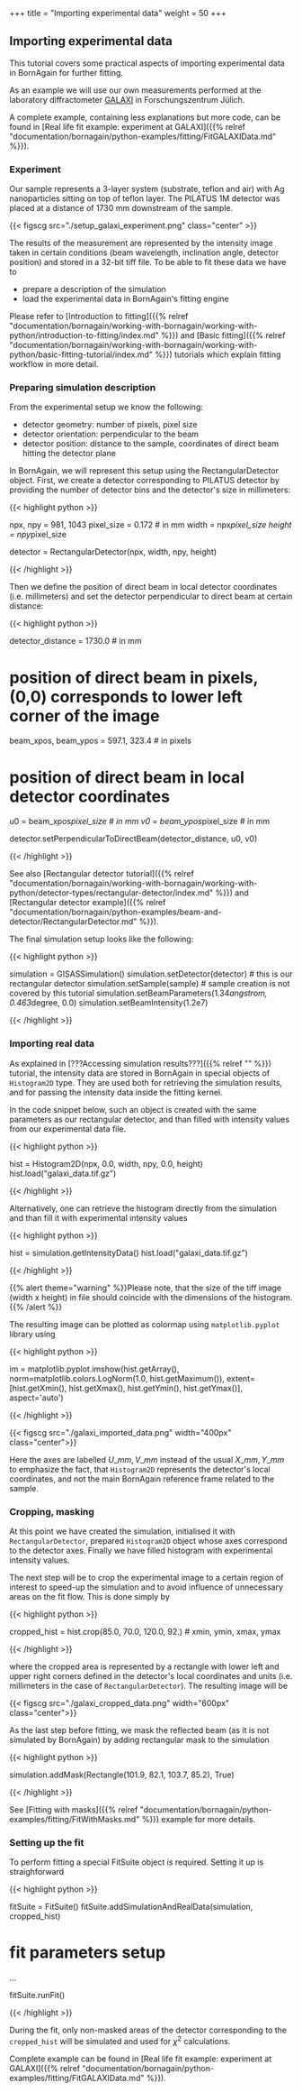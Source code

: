 +++
title = "Importing experimental data"
weight = 50
+++

## Importing experimental data

This tutorial covers some practical aspects of importing experimental data in BornAgain for further fitting.

As an example we will use our own measurements performed  at the laboratory diffractometer [GALAXI](http://www.fz-juelich.de/jcns/jcns-2//DE/Leistungen/GALAXI/_node.html) in Forschungszentrum Jülich.

A complete example, containing less explanations but more code, can be found in
[Real life fit example: experiment at GALAXI]({{% relref "documentation/bornagain/python-examples/fitting/FitGALAXIData.md" %}}).

### Experiment

Our sample represents a 3-layer system (substrate, teflon and air) 
with Ag nanoparticles sitting on top of teflon layer. 
The PILATUS 1M detector was placed at a distance of 1730 mm downstream of the sample.

{{< figscg src="./setup_galaxi_experiment.png" class="center" >}}

The results of the measurement are represented by the intensity image taken in certain conditions
(beam wavelength, inclination angle, detector position) and stored in a 32-bit tiff file. To be able to fit these data we have to

* prepare a description of the simulation
* load the experimental data in BornAgain's fitting engine

Please refer to [Introduction to fitting]({{% relref "documentation/bornagain/working-with-bornagain/working-with-python/introduction-to-fitting/index.md" %}})
and [Basic fitting]({{% relref "documentation/bornagain/working-with-bornagain/working-with-python/basic-fitting-tutorial/index.md" %}}) tutorials which explain fitting workflow in more detail.

### Preparing simulation description

From the experimental setup we know the following:

* detector geometry: number of pixels, pixel size
* detector orientation: perpendicular to the beam
* detector position: distance to the sample, coordinates of direct beam hitting the detector plane

In BornAgain, we will represent this setup using the RectangularDetector object.
First, we create a detector corresponding to PILATUS detector by providing the number of detector bins and the detector's size in millimeters:

{{< highlight python >}}

npx, npy = 981, 1043
pixel_size = 0.172  # in mm
width = npx*pixel_size
height = npy*pixel_size
 
detector = RectangularDetector(npx, width, npy, height)

{{< /highlight >}}

Then we define the position of direct beam in local detector coordinates (i.e. millimeters) and set the detector perpendicular to direct beam at certain distance:

{{< highlight python >}}

detector_distance = 1730.0  # in mm
 
# position of direct beam in pixels, (0,0) corresponds to lower left corner of the image
beam_xpos, beam_ypos = 597.1, 323.4  # in pixels
 
# position of direct beam in local detector coordinates
u0 = beam_xpos*pixel_size  # in mm
v0 = beam_ypos*pixel_size  # in mm
 
detector.setPerpendicularToDirectBeam(detector_distance, u0, v0)

{{< /highlight >}}

See also [Rectangular detector tutorial]({{% relref "documentation/bornagain/working-with-bornagain/working-with-python/detector-types/rectangular-detector/index.md" %}})
and [Rectangular detector example]({{% relref "documentation/bornagain/python-examples/beam-and-detector/RectangularDetector.md" %}}).

The final simulation setup looks like the following:

{{< highlight python >}}

simulation = GISASSimulation()
simulation.setDetector(detector)  # this is our rectangular detector
simulation.setSample(sample)  # sample creation is not covered by this tutorial
simulation.setBeamParameters(1.34*angstrom, 0.463*degree, 0.0)
simulation.setBeamIntensity(1.2e7)

{{< /highlight >}}

### Importing real data

As explained in [???Accessing simulation results???]({{% relref "" %}}) tutorial,
the intensity data are stored in BornAgain in special objects of `Histogram2D` type.
They are used both for retrieving the simulation results, and for passing the intensity data inside the fitting kernel.

In the code snippet below, such an object is created with the same parameters as our rectangular detector,
and than filled with intensity values from our experimental data file.

{{< highlight python >}}

hist = Histogram2D(npx, 0.0, width, npy, 0.0, height)
hist.load("galaxi_data.tif.gz")

{{< /highlight >}}

Alternatively, one can retrieve the histogram directly from the simulation and than fill it with experimental intensity values

{{< highlight python >}}

hist = simulation.getIntensityData()
hist.load("galaxi_data.tif.gz")

{{< /highlight >}}

{{% alert theme="warning" %}}Please note, that the size of the tiff image (width x height) in file should coincide with the dimensions of the histogram.{{% /alert %}}

The resulting image can be plotted as colormap using `matplotlib.pyplot` library using

{{< highlight python >}}

im = matplotlib.pyplot.imshow(hist.getArray(),
        norm=matplotlib.colors.LogNorm(1.0, hist.getMaximum()),
        extent=[hist.getXmin(), hist.getXmax(), hist.getYmin(), hist.getYmax()],
        aspect='auto')

{{< /highlight >}}

{{< figscg src="./galaxi_imported_data.png" width="400px" class="center">}}

Here the axes are labelled $U\_{mm}, V\_{mm}$ instead of the usual $X\_{mm}, Y\_{mm}$ to emphasize the fact,
that `Histogram2D` represents the detector's local coordinates, and not the main BornAgain reference frame related to the sample.

### Cropping, masking

At this point we have created the simulation, initialised it with `RectangularDetector`,
prepared `Histogram2D` object whose axes correspond to the detector axes. Finally we have filled histogram with experimental intensity values.

The next step will be to crop the experimental image to a certain region of interest to speed-up the simulation
and to avoid influence of unnecessary areas on the fit flow. This is done simply by

{{< highlight python >}}

cropped_hist = hist.crop(85.0, 70.0, 120.0, 92.)  # xmin, ymin, xmax, ymax

{{< /highlight >}}

where the cropped area is represented by a rectangle with lower left and upper right corners defined in
the detector's local coordinates and units (i.e. millimeters in the case of `RectangularDetector`). The resulting image will be

{{< figscg src="./galaxi_cropped_data.png" width="600px" class="center">}}

As the last step before fitting, we mask the reflected beam (as it is not simulated by BornAgain) by adding rectangular mask to the simulation

{{< highlight python >}}

simulation.addMask(Rectangle(101.9, 82.1, 103.7, 85.2), True)

{{< /highlight >}}

See [Fitting with masks]({{% relref "documentation/bornagain/python-examples/fitting/FitWithMasks.md" %}}) example for more details.

### Setting up the fit

To perform fitting a special FitSuite object is required. Setting it up is straighforward

{{< highlight python >}}

fitSuite = FitSuite()
fitSuite.addSimulationAndRealData(simulation, cropped_hist)
 
# fit parameters setup
...
 
fitSuite.runFit()

{{< /highlight >}}

During the fit, only non-masked areas of the detector corresponding to the `cropped_hist` will be simulated and used for $\chi^2$ calculations.

Complete example can be found in [Real life fit example: experiment at GALAXI]({{% relref "documentation/bornagain/python-examples/fitting/FitGALAXIData.md" %}}).
